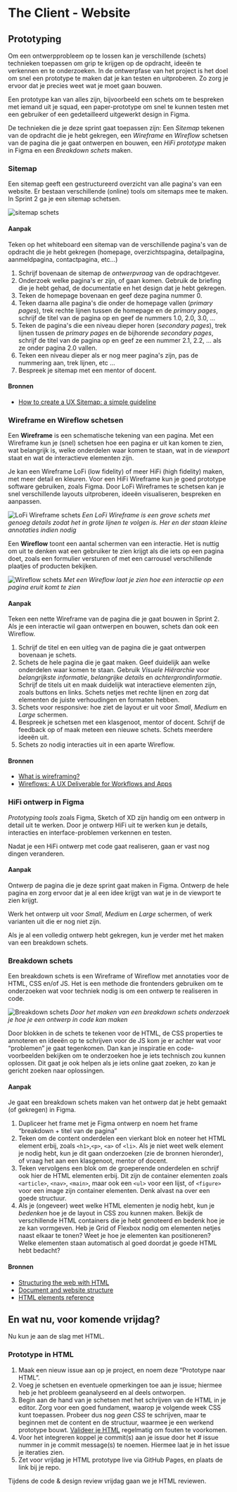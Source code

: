 # The Client - Website

## Prototyping

Om een ontwerpprobleem op te lossen kan je verschillende (schets) technieken toepassen om grip te krijgen op de opdracht, ideeën te verkennen en te onderzoeken. In de ontwerpfase van het project is het doel om snel een prototype te maken dat je kan testen en uitproberen. Zo zorg je ervoor dat je precies weet wat je moet gaan bouwen.

Een prototype kan van alles zijn, bijvoorbeeld een schets om te bespreken met iemand uit je squad, een paper-prototype om snel te kunnen testen met een gebruiker of een gedetailleerd uitgewerkt design in Figma.

De technieken die je deze sprint gaat toepassen zijn: Een _Sitemap_ tekenen van de opdracht die je hebt gekregen, een _Wireframe_ en _Wireflow_ schetsen van de pagina die je gaat ontwerpen en bouwen, een _HiFi prototype_ maken in Figma en een _Breakdown schets_ maken. 

<!-- Van schets naar Figma naar een breakdown (onderzoek) -->

<!--
### Wat kun je doen om een opdracht, een design challenge, een vraag van een opdrachtgever helder te krijgen? 
- Welke pagina's moeten er gemaakt worden? Sitemap
- Welke functionaliteiten staan er op een pagina? Wireframe
- Hoe moet het eruit zien? FIgma
- Hoe moet dat gaan werken? Wireflow/Screenflow
- Hoe ga je dat maken? Breakdown

Proces van breakdown, HTML onderzoek en CSS layout, hoe ga je de responsive layout maken? Grid? Flexbox? 

### Bronnen

- [What is prototyping](https://www.figma.com/resource-library/what-is-prototyping/)
- [Low-fidelity prototyping: What is it and how can it help?](https://www.figma.com/resource-library/low-fidelity-prototyping/)

-->



### Sitemap
Een sitemap geeft een gestructureerd overzicht van alle pagina's van een website.
Er bestaan verschillende (online) tools om sitemaps mee te maken. In Sprint 2 ga je een sitemap schetsen.

![sitemap schets](sitemap.png)

#### Aanpak
Teken op het whiteboard een sitemap van de verschillende pagina's van de opdracht die je hebt gekregen (homepage, overzichtspagina, detailpagina, aanmeldpagina, contactpagina, etc...)

1. Schrijf bovenaan de sitemap de _ontwerpvraag_ van de opdrachtgever.
2. Onderzoek welke pagina's er zijn, of gaan komen. Gebruik de briefing die je hebt gehad, de documentatie en het design dat je hebt gekregen.
3. Teken de homepage bovenaan en geef deze pagina nummer 0.
4. Teken daarna alle pagina's die onder de homepage vallen (_primary pages_), trek rechte lijnen tussen de homepage en de _primary pages_, schrijf de titel van de pagina op en geef de nummers 1.0, 2.0, 3.0, ...
5. Teken de pagina's die een niveau dieper horen (_secondary pages_), trek lijnen tussen de _primary pages_ en de bijhorende _secondary pages_, schrijf de titel van de pagina op en geef ze een nummer 2.1, 2.2, ... als ze onder pagina 2.0 vallen. 
6. Teken een niveau dieper als er nog meer pagina's zijn, pas de nummering aan, trek lijnen, etc ...
7. Bespreek je sitemap met een mentor of docent.

#### Bronnen
- [How to create a UX Sitemap: a simple guideline](https://uxdesign.cc/how-to-create-a-ux-sitemap-a-simple-guideline-8786c16f85c1)
<!-- - [Sitemaps & Information Architecture (IA)](https://xd.adobe.com/ideas/process/information-architecture/sitemap-and-information-architecture/) -->



### Wireframe en Wireflow schetsen
Een **Wireframe** is een schematische tekening van een pagina. Met een Wireframe kun je (snel) schetsen hoe een pagina er uit kan komen te zien, wat belangrijk is, welke onderdelen waar komen te staan, wat in de _viewport_ staat en wat de interactieve elementen zijn. 

Je kan een Wireframe LoFi (low fidelity) of meer HiFi (high fidelity) maken, met meer detail en kleuren. Voor een HiFi Wireframe kun je goed prototype software gebruiken, zoals Figma. Door LoFi Wireframes te schetsen kan je snel verschillende layouts uitproberen, ideeën visualiseren, bespreken en aanpassen.

![LoFi Wireframe schets](wireframe-lofi.png)
_Een LoFi Wireframe is een grove schets met genoeg details zodat het in grote lijnen te volgen is. Her en der staan kleine annotaties indien nodig_

Een **Wireflow** toont een aantal schermen van een interactie. Het is nuttig om uit te denken wat een gebruiker te zien krijgt als die iets op een pagina doet, zoals een formulier versturen of met een carrousel verschillende plaatjes of producten bekijken. 

![Wireflow schets](wireflow.png)
_Met een Wireflow laat je zien hoe een interactie op een pagina eruit komt te zien_

#### Aanpak
Teken een nette Wireframe van de pagina die je gaat bouwen in Sprint 2. Als je een interactie wil gaan ontwerpen en bouwen, schets dan ook een Wireflow. 

1. Schrijf de titel en een uitleg van de pagina die je gaat ontwerpen bovenaan je schets.
2. Schets de hele pagina die je gaat maken. Geef duidelijk aan welke onderdelen waar komen te staan. Gebruik _Visuele Hiërarchie_ voor _belangrijkste informatie_, _belangrijke details_ en _achtergrondinformatie_. Schrijf de titels uit en maak duidelijk wat interactieve elementen zijn, zoals buttons en links. Schets netjes met rechte lijnen en zorg dat elementen de juiste verhoudingen en formaten hebben.
3. Schets voor responsive: hoe ziet de layout er uit voor *Small*, *Medium* en *Large* schermen. 
4. Bespreek je schetsen met een klasgenoot, mentor of docent. Schrijf de feedback op of maak meteen een nieuwe schets. Schets meerdere ideeën uit.
5. Schets zo nodig interacties uit in een aparte Wireflow.

#### Bronnen
- [What is wireframing?](https://www.figma.com/resource-library/what-is-wireframing/)
- [Wireflows: A UX Deliverable for Workflows and Apps](https://www.nngroup.com/articles/wireflows)



### HiFi ontwerp in Figma 
_Prototyping tools_ zoals Figma, Sketch of XD zijn handig om een ontwerp in detail uit te werken. Door je ontwerp HiFi uit te werken kun je details, interacties en interface-problemen verkennen en testen.

Nadat je een HiFi ontwerp met code gaat realiseren, gaan er vast nog dingen veranderen. 


#### Aanpak
Ontwerp de pagina die je deze sprint gaat maken in Figma. Ontwerp de hele pagina en zorg ervoor dat je al een idee krijgt van wat je in de viewport te zien krijgt. 

Werk het ontwerp uit voor *Small*, *Medium* en *Large* schermen, of werk varianten uit die er nog niet zijn. 

Als je al een volledig ontwerp hebt gekregen, kun je verder met het maken van een breakdown schets.


### Breakdown schets
Een breakdown schets is een Wireframe of Wireflow met annotaties voor de HTML, CSS en/of JS. Het is een methode die frontenders gebruiken om te onderzoeken wat voor techniek nodig is om een ontwerp te realiseren in code.

![Breakdown schets](breakdown.png)
_Door het maken van een breakdown schets onderzoek je hoe je een ontwerp in code kan maken_

Door blokken in de schets te tekenen voor de HTML, de CSS properties te annoteren en ideeën op te schrijven voor de JS kom je er achter wat voor “problemen” je gaat tegenkomen. Dan kan je inspiratie en code-voorbeelden bekijken om te onderzoeken hoe je iets technisch zou kunnen oplossen. Dit gaat je ook helpen als je iets online gaat zoeken, zo kan je gericht zoeken naar oplossingen. 

#### Aanpak

Je gaat een breakdown schets maken van het ontwerp dat je hebt gemaakt (of gekregen) in Figma. 

1. Dupliceer het frame met je Figma ontwerp en noem het frame “breakdown + titel van de pagina” 
2. Teken om de content onderdelen een vierkant blok en noteer het HTML element erbij, zoals `<h1>`,`<p>`, `<a>` of `<li>`. Als je niet weet welk element je nodig hebt, kun je dit gaan onderzoeken (zie de bronnen hieronder), of vraag het aan een klasgenoot, mentor of docent.
2. Teken vervolgens een blok om de groeperende onderdelen en schrijf ook hier de HTML elementen erbij. Dit zijn de container elementen zoals `<article>`, `<nav>`, `<main>`, maar ook een `<ul>` voor een lijst, of `<figure>` voor een image zijn container elementen. Denk alvast na over een goede structuur.
3. Als je (ongeveer) weet welke HTML elementen je nodig hebt, kun je _bedenken_ hoe je de layout in CSS zou kunnen maken. Bekijk de verschillende HTML containers die je hebt genoteerd en bedenk hoe je ze kan vormgeven. Heb je Grid of Flexbox nodig om elementen netjes naast elkaar te tonen? Weet je hoe je elementen kan positioneren? Welke elementen staan automatisch al goed doordat je goede HTML hebt bedacht?

#### Bronnen

- [Structuring the web with HTML](https://developer.mozilla.org/en-US/docs/Learn/HTML)
- [Document and website structure](https://developer.mozilla.org/en-US/docs/Learn/HTML/Introduction_to_HTML/Document_and_website_structure)
- [HTML elements reference](https://developer.mozilla.org/en-US/docs/Web/HTML/Element)

## En wat nu, voor komende vrijdag?

Nu kun je aan de slag met HTML.

### Prototype in HTML

1. Maak een nieuw issue aan op je project, en noem deze “Prototype naar HTML”.
2. Voeg je schetsen en eventuele opmerkingen toe aan je issue; hiermee heb je het probleem geanalyseerd en al deels ontworpen.
3. Begin aan de hand van je schetsen met het schrijven van de HTML in je editor. Zorg voor een goed fundament, waarop je volgende week CSS kunt toepassen. Probeer dus nog _geen CSS_ te schrijven, maar te beginnen met de content en de structuur, waarmee je een werkend prototype bouwt. [Valideer je HTML](https://validator.w3.org/) regelmatig om fouten te voorkomen.
4. Voor het integreren koppel je commit(s) aan je issue door het # issue nummer in je commit message(s) te noemen. Hiermee laat je in het issue je iteraties zien.
5. Zet voor vrijdag je HTML prototype live via GitHub Pages, en plaats de link bij je repo.

Tijdens de code & design review vrijdag gaan we je HTML reviewen.
